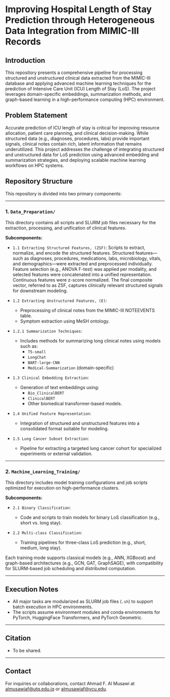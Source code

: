 # Improving Hospital Length of Stay Prediction through Heterogeneous Data Integration from MIMIC-III Records

## Introduction

This repository presents a comprehensive pipeline for processing structured and unstructured clinical data extracted from the MIMIC-III database and applying advanced machine learning techniques for the prediction of Intensive Care Unit (ICU) Length of Stay (LoS). The project leverages domain-specific embeddings, summarization methods, and graph-based learning in a high-performance computing (HPC) environment.

## Problem Statement

Accurate prediction of ICU length of stay is critical for improving resource allocation, patient care planning, and clinical decision-making. While structured data (e.g., diagnoses, procedures, labs) provide important signals, clinical notes contain rich, latent information that remains underutilized. This project addresses the challenge of integrating structured and unstructured data for LoS prediction using advanced embedding and summarization strategies, and deploying scalable machine learning workflows on HPC systems.

## Repository Structure

This repository is divided into two primary components:

---

### 1. `Data_Preparation/`

This directory contains all scripts and SLURM job files necessary for the extraction, processing, and unification of clinical features.

**Subcomponents:**

- `1.1 Extracting Structured Features, (ZSF)`: Scripts to extract, normalize, and encode the structured features. Structured features—such as diagnoses, procedures, medications, labs, microbiology, vitals, and demographics—were extracted and preprocessed individually. Feature selection (e.g., ANOVA F-test) was applied per modality, and selected features were concatenated into a unified representation. Continuous features were z-score normalized. The final composite vector, referred to as ZSF, captures clinically relevant structured signals for downstream modeling.
  
- `1.2 Extracting Unstructured Features, (E)`: 
  - Preprocessing of clinical notes from the MIMIC-III NOTEEVENTS table.
  - Symptom extraction using MeSH ontology.
  
- `1.2.1 Summarization Techniques`:
  - Includes methods for summarizing long clinical notes using models such as:
    - `T5-small`
    - `LongChat`
    - `BART-large-CNN`
    - `Medical-Summarization` (domain-specific)

- `1.3 Clinical Embedding Extraction`:
  - Generation of text embeddings using:
    - `Bio_ClinicalBERT`
    - `ClinicalBERT`
    - Other biomedical transformer-based models.

- `1.4 Unified Feature Representation`:
  - Integration of structured and unstructured features into a consolidated format suitable for modeling.
  
- `1.5 Lung Cancer Subset Extraction`:
  - Pipeline for extracting a targeted lung cancer cohort for specialized experiments or external validation.

---

### 2. `Machine_Learning_Training/`

This directory includes model training configurations and job scripts optimized for execution on high-performance clusters.

**Subcomponents:**

- `2.1 Binary Classification`:
  - Code and scripts to train models for binary LoS classification (e.g., short vs. long stay).

- `2.2 Multi-class Classification`:
  - Training pipelines for three-class LoS prediction (e.g., short, medium, long stay).

Each training mode supports classical models (e.g., ANN, XGBoost) and graph-based architectures (e.g., GCN, GAT, GraphSAGE), with compatibility for SLURM-based job scheduling and distributed computation.

---

## Execution Notes

- All major tasks are modularized as SLURM job files (`.sh`) to support batch execution in HPC environments.
- The scripts assume environment modules and conda environments for PyTorch, HuggingFace Transformers, and PyTorch Geometric.

---

## Citation

- To be shared.

---

## Contact

For inquiries or collaborations, contact Ahmad F. Al Musawi at [almusawiaf@utq.edu.iq](mailto:almusawiaf@utq.edu.iq) or [almusawiaf@vcu.edu](mailto:almusawiaf@vcu.edu).
